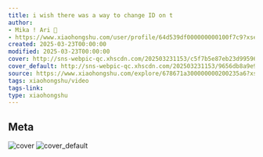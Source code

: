 ```yaml
---
title: i wish there was a way to change ID on t
author:
- Mika ! Ari 💍
- https://www.xiaohongshu.com/user/profile/64d539df000000000100f7c9?xsec_token=undefined
created: 2025-03-23T00:00:00
modified: 2025-03-23T00:00:00
cover: http://sns-webpic-qc.xhscdn.com/202503231153/c5f7b5e87eb23d995962d31661d5be0f/1040g2sg31ckuama60k7g5p6l77fg9tu9uvjlhjo!nc_n_webp_prv_1
cover_default: http://sns-webpic-qc.xhscdn.com/202503231153/9656db8a9e9a0bccb1f0d1be3ae4863f/1040g2sg31ckuama60k7g5p6l77fg9tu9uvjlhjo!nc_n_webp_mw_1
source: https://www.xiaohongshu.com/explore/678671a300000000200235a6?xsec_token=ABzP-ybBXj0YMHmaURuiORmWtTRbrc6g9cA602AGzybKI=
tags: xiaohongshu/video
tags-link:
type: xiaohongshu
---
```


## Meta

![cover](http://sns-webpic-qc.xhscdn.com/202503231153/c5f7b5e87eb23d995962d31661d5be0f/1040g2sg31ckuama60k7g5p6l77fg9tu9uvjlhjo!nc_n_webp_prv_1)
![cover_default](http://sns-webpic-qc.xhscdn.com/202503231153/9656db8a9e9a0bccb1f0d1be3ae4863f/1040g2sg31ckuama60k7g5p6l77fg9tu9uvjlhjo!nc_n_webp_mw_1)

